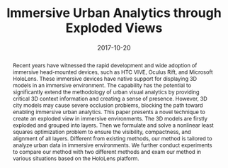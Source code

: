 ---
title: "Immersive Urban Analytics through Exploded Views"
authors: 
  - zhutianchen
  - huaminqu
  - yingcaiwu
date: "2017-10-20"
doi: ""

# Schedule page publish date (NOT publication's date).
# publishDate: "2017-01-01T00:00:00Z"

# Publication type.
# Legend: 0 = Uncategorized; 1 = Conference paper; 2 = Journal article;
# 3 = Preprint / Working Paper; 4 = Report; 5 = Book; 6 = Book section;
# 7 = Thesis; 8 = Patent
publication_types: ["1"]

# Publication name and optional abbreviated publication name.
publication: "Workshop Proceedings of IEEE VIS 2017: Immersive Analytics"
publication_short: ""

abstract: "Recent years have witnessed the rapid development and wide adoption of immersive head-mounted devices, such as HTC VIVE, Oculus Rift, and Microsoft HoloLens. These immersive devices have native support for displaying 3D models in an immersive environment. The capability has the potential to significantly extend the methodology of urban visual analytics by providing critical 3D context information and creating a sense of presence. However, 3D city models may cause severe occlusion problems, blocking the path toward enabling immersive urban analytics. This paper presents a novel technique to create an exploded view in immersive environments. The 3D models are firstly exploded and grouped into layers. Then we formulate and solve a nonlinear least squares optimization problem to ensure the visibility, compactness, and alignment of all layers. Different from existing methods, our method is tailored to analyze urban data in immersive environments. We further conduct experiments to compare our method with two different methods and exam our method in various situations based on the HoloLens platform."

# Summary. An optional shortened abstract.
# summary: 

tags:
- Source Themes
featured: false

links:
# - name: Custom Link
#   url: http://example.org
url_pdf: https://groups.inf.ed.ac.uk/vishub/immersiveanalytics/papers/IA_1052-paper.pdf
# url_code: 
# url_dataset: '#'
# url_poster: '#'
# url_project: ''
# url_slides: ''
# url_source: '#'
# url_video: 

# Featured image
# To use, add an image named `featured.jpg/png` to your page's folder. 
image:
  caption: ''
  focal_point: ""
  preview_only: false

# Associated Projects (optional).
#   Associate this publication with one or more of your projects.
#   Simply enter your project's folder or file name without extension.
#   E.g. `internal-project` references `content/project/internal-project/index.md`.
#   Otherwise, set `projects: []`.
projects: []

# Slides (optional).
#   Associate this publication with Markdown slides.
#   Simply enter your slide deck's filename without extension.
#   E.g. `slides: "example"` references `content/slides/example/index.md`.
#   Otherwise, set `slides: ""`.
slides:
---